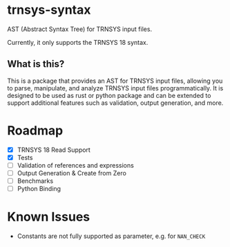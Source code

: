 # trnsys-syntax

AST (Abstract Syntax Tree) for TRNSYS input files. 

Currently, it only supports the TRNSYS 18 syntax.

## What is this?
This is a package that provides an AST for TRNSYS input files, allowing you to parse, 
manipulate, and analyze TRNSYS input files programmatically. 
It is designed to be used as rust or python package and can be extended to 
support additional features such as validation, output generation, and more.

# Roadmap
- [x] TRNSYS 18 Read Support
- [x] Tests
- [ ] Validation of references and expressions
- [ ] Output Generation & Create from Zero
- [ ] Benchmarks
- [ ] Python Binding

# Known Issues
- Constants are not fully supported as parameter, e.g. for `NAN_CHECK`